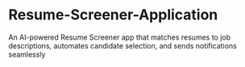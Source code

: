 # Resume-Screener-Application
An AI-powered Resume Screener app that matches resumes to job descriptions, automates candidate selection, and sends notifications seamlessly
